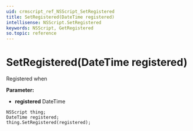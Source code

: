 ```yaml
---
uid: crmscript_ref_NSScript_SetRegistered
title: SetRegistered(DateTime registered)
intellisense: NSScript.SetRegistered
keywords: NSScript, GetRegistered
so.topic: reference
---
```


# SetRegistered(DateTime registered)

Registered when

**Parameter:** 
* **registered** DateTime

```crmscript
NSScript thing;
DateTime registered;
thing.SetRegistered(registered);
```

